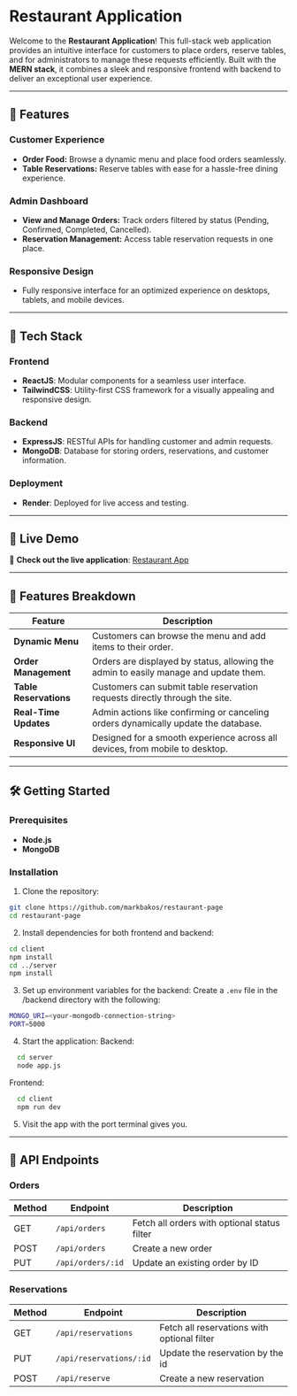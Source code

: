 # Restaurant Application  

Welcome to the **Restaurant Application**! This full-stack web application provides an intuitive interface for customers to place orders, reserve tables, 
and for administrators to manage these requests efficiently. Built with the **MERN stack**, it combines a sleek and responsive frontend with backend to deliver an exceptional user experience.

---

## 🌟 Features  

### **Customer Experience**  
- **Order Food:** Browse a dynamic menu and place food orders seamlessly.  
- **Table Reservations:** Reserve tables with ease for a hassle-free dining experience.

### **Admin Dashboard**  
- **View and Manage Orders:** Track orders filtered by status (Pending, Confirmed, Completed, Cancelled).  
- **Reservation Management:** Access table reservation requests in one place. 

### **Responsive Design**  
- Fully responsive interface for an optimized experience on desktops, tablets, and mobile devices.

---

## 🔧 Tech Stack  

### **Frontend**  
- **ReactJS**: Modular components for a seamless user interface.  
- **TailwindCSS**: Utility-first CSS framework for a visually appealing and responsive design.

### **Backend**  
- **ExpressJS**: RESTful APIs for handling customer and admin requests.  
- **MongoDB**: Database for storing orders, reservations, and customer information.  

### **Deployment**  
- **Render**: Deployed for live access and testing.  

---

## 🚀 Live Demo  

🎉 **Check out the live application**: [Restaurant App](restaurant-page-y9ps.onrender.com)  

---

## 📂 Features Breakdown  

| Feature                       | Description                                                                                         |  
|-------------------------------|-----------------------------------------------------------------------------------------------------|  
| **Dynamic Menu**              | Customers can browse the menu and add items to their order.                                         |  
| **Order Management**          | Orders are displayed by status, allowing the admin to easily manage and update them.               |  
| **Table Reservations**        | Customers can submit table reservation requests directly through the site.                         |  
| **Real-Time Updates**         | Admin actions like confirming or canceling orders dynamically update the database.                 |  
| **Responsive UI**             | Designed for a smooth experience across all devices, from mobile to desktop.                       |  

---

## 🛠️ Getting Started  

### Prerequisites  
- **Node.js**  
- **MongoDB**  

### Installation  

1. Clone the repository:
  ```bash
  git clone https://github.com/markbakos/restaurant-page
  cd restaurant-page
  ```

2. Install dependencies for both frontend and backend:
  ```bash
  cd client  
  npm install  
  cd ../server  
  npm install
  ```

3. Set up environment variables for the backend:
Create a ```.env``` file in the /backend directory with the following:
```bash
MONGO_URI=<your-mongodb-connection-string>  
PORT=5000
```

4. Start the application:
  Backend:
```bash
  cd server
  node app.js
```

  Frontend:
```bash
  cd client
  npm run dev
```

5. Visit the app with the port terminal gives you.

---

## 📜 API Endpoints  

### **Orders**  
| Method | Endpoint         | Description                                  |  
|--------|------------------|----------------------------------------------|  
| GET    | `/api/orders`    | Fetch all orders with optional status filter |  
| POST   | `/api/orders`    | Create a new order                          |  
| PUT    | `/api/orders/:id`| Update an existing order by ID              |  

### **Reservations**  
| Method | Endpoint             | Description                                 |  
|--------|----------------------|---------------------------------------------|  
| GET    | `/api/reservations`  | Fetch all reservations with optional filter |
| PUT    | `/api/reservations/:id`  | Update the reservation by the id |  
| POST   | `/api/reserve`       | Create a new reservation                    |  


